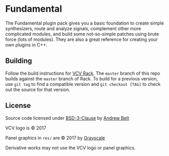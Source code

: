 # Fundamental

The Fundamental plugin pack gives you a basic foundation to create simple synthesizers, route and analyze signals, complement other more complicated modules, and build some not-so-simple patches using brute force (lots of modules).
They are also a great reference for creating your own plugins in C++.

## Building

Follow the build instructions for [VCV Rack](https://github.com/VCVRack/Rack).
The `master` branch of this repo builds against the `master` branch of Rack.
To build for a previous version, use `git tag` to find a compatible version and `git checkout [TAG]` to check out the source for that version.

## License

Source code licensed under [BSD-3-Clause](LICENSE.txt) by [Andrew Belt](https://andrewbelt.name/)

VCV logo is © 2017

Panel graphics in `res/` are © 2017 by [Grayscale](http://grayscale.info/)

Derivative works may not use the VCV logo or panel graphics.